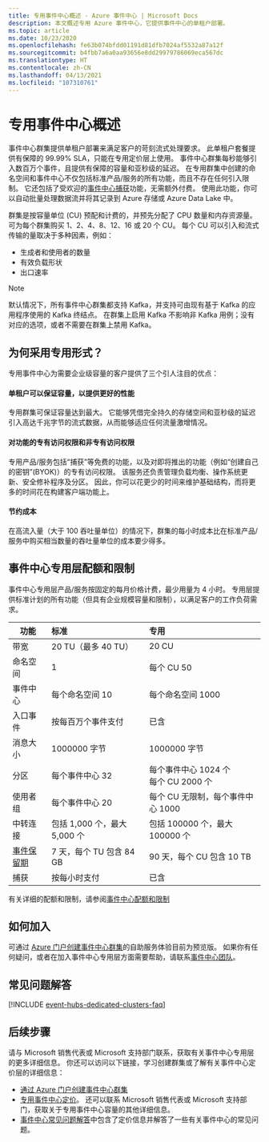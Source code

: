 ```yaml
---
title: 专用事件中心概述 - Azure 事件中心 | Microsoft Docs
description: 本文概述专用 Azure 事件中心，它提供事件中心的单租户部署。
ms.topic: article
ms.date: 10/23/2020
ms.openlocfilehash: fe63b074bfdd01191d81dfb7024af5532a87a12f
ms.sourcegitcommit: b4fbb7a6a0aa93656e8dd29979786069eca567dc
ms.translationtype: HT
ms.contentlocale: zh-CN
ms.lasthandoff: 04/13/2021
ms.locfileid: "107310761"
---
```

# <a name="overview-of-event-hubs-dedicated"></a>专用事件中心概述

事件中心群集提供单租户部署来满足客户的苛刻流式处理要求。 此单租户套餐提供有保障的 99.99% SLA，只能在专用定价层上使用。 事件中心群集每秒能够引入数百万个事件，且提供有保障的容量和亚秒级的延迟。 在专用群集中创建的命名空间和事件中心不仅包括标准产品/服务的所有功能，而且不存在任何引入限制。 它还包括了受欢迎的[事件中心捕获](event-hubs-capture-overview.md)功能，无需额外付费。 使用此功能，你可以自动批量处理数据流并将其记录到 Azure 存储或 Azure Data Lake 中。 

群集是按容量单位 (CU) 预配和计费的，并预先分配了 CPU 数量和内存资源量。 可为每个群集购买 1、2、4、8、12、16 或 20 个 CU。 每个 CU 可以引入和流式传输的量取决于多种因素，例如： 

- 生成者和使用者的数量
- 有效负载形状
- 出口速率

> [!NOTE]
> 默认情况下，所有事件中心群集都支持 Kafka，并支持可由现有基于 Kafka 的应用程序使用的 Kafka 终结点。 在群集上启用 Kafka 不影响非 Kafka 用例；没有对应的选项，或者不需要在群集上禁用 Kafka。

## <a name="why-dedicated"></a>为何采用专用形式？

专用事件中心为需要企业级容量的客户提供了三个引人注目的优点：

#### <a name="single-tenancy-guarantees-capacity-for-better-performance"></a>单租户可以保证容量，以提供更好的性能

专用群集可保证容量达到最大。 它能够凭借完全持久的存储空间和亚秒级的延迟引入高达千兆字节的流式数据，从而能够适应任何流量激增情况。 

#### <a name="inclusive-and-exclusive-access-to-features"></a>对功能的专有访问权限和非专有访问权限 
专用产品/服务包括“捕获”等免费的功能，以及对即将推出的功能（例如“创建自己的密钥”(BYOK)）的专有访问权限。 该服务还负责管理负载均衡、操作系统更新、安全修补程序及分区。 因此，你可以花更少的时间来维护基础结构，而将更多的时间花在构建客户端功能上。  

#### <a name="cost-savings"></a>节约成本
在高流入量（大于 100 吞吐量单位）的情况下，群集的每小时成本比在标准产品/服务中购买相当数量的吞吐量单位的成本要少得多。


## <a name="event-hubs-dedicated-quotas-and-limits"></a>事件中心专用层配额和限制

事件中心专用层产品/服务按固定的每月价格计费，最少用量为 4 小时。 专用层提供标准计划的所有功能（但具有企业规模容量和限制），以满足客户的工作负荷需求。 

| 功能 | 标准 | 专用 |
| --- |:---|:---|
| 带宽 | 20 TU（最多 40 TU） | 20 CU |
| 命名空间 |  1 | 每个 CU 50 |
| 事件中心 |  每个命名空间 10 | 每个命名空间 1000 |
| 入口事件 | 按每百万个事件支付 | 已含 |
| 消息大小 | 1000000 字节 | 1000000 字节 |
| 分区 | 每个事件中心 32 | 每个事件中心 1024 个<br/>每个 CU 2000 个 |
| 使用者组 | 每个事件中心 20 | 每个 CU 无限制，每个事件中心 1000 |
| 中转连接 | 包括 1,000 个，最大 5,000 个 | 包括 100000 个，最大 100000 个 |
| [事件保留期](event-hubs-features.md#event-retention) | 7 天，每个 TU 包含 84 GB | 90 天，每个 CU 包含 10 TB |
| 捕获 | 按每小时支付 | 已含 |

有关详细的配额和限制，请参阅[事件中心配额和限制](event-hubs-quotas.md)

## <a name="how-to-onboard"></a>如何加入

可通过 [Azure 门户](https://aka.ms/eventhubsclusterquickstart)[创建事件中心群集](event-hubs-dedicated-cluster-create-portal.md)的自助服务体验目前为预览版。 如果你有任何疑问，或者在加入事件中心专用层方面需要帮助，请联系[事件中心团队](mailto:askeventhubs@microsoft.com)。

## <a name="faqs"></a>常见问题解答

[!INCLUDE [event-hubs-dedicated-clusters-faq](../../includes/event-hubs-dedicated-clusters-faq.md)]

## <a name="next-steps"></a>后续步骤

请与 Microsoft 销售代表或 Microsoft 支持部门联系，获取有关事件中心专用层的更多详细信息。 你还可以访问以下链接，学习创建群集或了解有关事件中心定价层的详细信息：

- [通过 Azure 门户创建事件中心群集](https://aka.ms/eventhubsclusterquickstart) 
- [专用事件中心定价](https://azure.microsoft.com/pricing/details/event-hubs/)。 还可以联系 Microsoft 销售代表或 Microsoft 支持部门，获取关于专用事件中心容量的其他详细信息。
- [事件中心常见问题解答](event-hubs-faq.yml)中包含了定价信息并解答了一些有关事件中心的常见问题。
